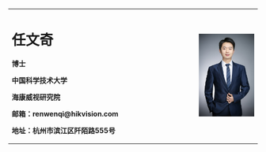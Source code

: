 <table border="0">
  <tr>
    <td width="75%">
      <h1>任文奇</h1>
      <p><b>博士</b></p>
      <p><b>中国科学技术大学</b></p>
      <p><b>海康威视研究院</b></p>
      <p><b>邮箱：renwenqi@hikvision.com</b></p>
      <p><b>地址：杭州市滨江区阡陌路555号</b></p>
    </td>
    <td width="25%">
      <img src="/任文奇-形象照 - small.JPG" width="100%">
    </td>
  </tr>
</table>
